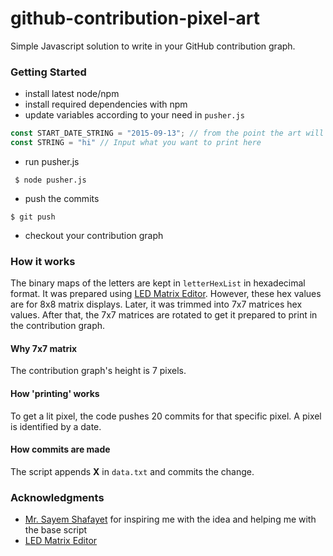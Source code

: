 # github-contribution-pixel-art
Simple Javascript solution to write in your GitHub contribution graph.

### Getting Started
- install latest node/npm
- install required dependencies with npm
- update variables according to your need in `pusher.js`
```javascript
const START_DATE_STRING = "2015-09-13"; // from the point the art will start from. the upper left pixel of contribution graph
const STRING = "hi" // Input what you want to print here
```
- run pusher.js
```shell
 $ node pusher.js  
```
- push the commits
```shell
$ git push
```
- checkout your contribution graph

### How it works
The binary maps of the letters are kept in `letterHexList` in hexadecimal format. It was prepared using [LED Matrix Editor](https://xantorohara.github.io/led-matrix-editor/).
However, these hex values are for 8x8 matrix displays. Later, it was trimmed into 7x7 matrices hex values. After that,
the 7x7 matrices are rotated to get it prepared to print in the contribution graph.

#### Why 7x7 matrix
The contribution graph's height is 7 pixels.

#### How 'printing' works
To get a lit pixel, the code pushes 20 commits for that specific pixel. A pixel is identified by a date.

#### How commits are made
The script appends **X** in `data.txt` and commits the change.

### Acknowledgments
- [Mr. Sayem Shafayet](https://github.com/iShafayet) for inspiring me with the idea and helping me with the base script
- [LED Matrix Editor](https://xantorohara.github.io/led-matrix-editor/)


